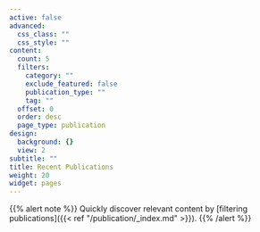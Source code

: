 ```yaml
---
active: false
advanced:
  css_class: ""
  css_style: ""
content:
  count: 5
  filters:
    category: ""
    exclude_featured: false
    publication_type: ""
    tag: ""
  offset: 0
  order: desc
  page_type: publication
design:
  background: {}
  view: 2
subtitle: ""
title: Recent Publications
weight: 20
widget: pages
---
```


{{% alert note %}}
Quickly discover relevant content by [filtering publications]({{< ref "/publication/_index.md" >}}).
{{% /alert %}}
